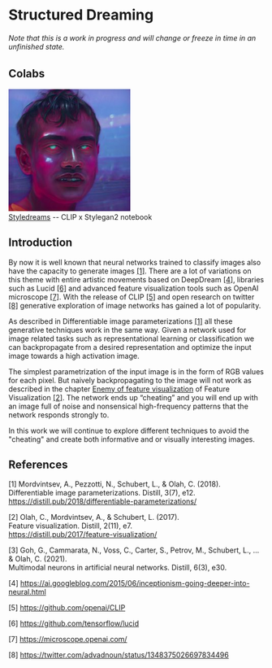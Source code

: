 # Structured Dreaming
###### Note that this is a work in progress and will change or freeze in time in an unfinished state.

## Colabs
![Styledream_thumb](res/styledream_thumb.jpeg)  
[Styledreams](https://colab.research.google.com/github/ekgren/StructuredDreaming/blob/main/colabs/Structured_Dreaming_Styledreams.ipynb)
-- CLIP x Stylegan2 notebook

## Introduction
By now it is well known that neural networks trained to classify images also have the capacity to generate
images [[1]](#1). There are a lot of variations on
this theme with entire artistic movements based on DeepDream [[4]](#4), libraries such as Lucid [[6]](#6) 
and advanced feature visualization tools such as OpenAI microscope [[7]](#7). With the release of
CLIP [[5]](#5) and open research on twitter [[8]](#8) generative exploration of image networks has gained a lot of popularity.

As described in Differentiable image parameterizations [[1]](#1) all these
generative techniques work in the same way. Given a network used for image related tasks such
as representational learning or classification we can backpropagate from a desired representation
and optimize the input image towards a high activation image. 

The simplest parametrization of the input image is in the form of RGB values for each pixel. 
But naively backpropagating to the image will not work as described in the chapter 
[Enemy of feature visualization](https://distill.pub/2017/feature-visualization/#enemy-of-feature-vis) of Feature Visualization [[2]](#2). 
The network ends up “cheating” and you will end up with an image full of noise and 
nonsensical high-frequency patterns that the network responds strongly to.  

In this work we will continue to explore different techniques to avoid the "cheating" and create both informative and
or visually interesting images.

## References
<a id="1">[1]</a> 
Mordvintsev, A., Pezzotti, N., Schubert, L., & Olah, C. (2018).  
Differentiable image parameterizations. Distill, 3(7), e12.  
https://distill.pub/2018/differentiable-parameterizations/  

<a id="2">[2]</a> 
Olah, C., Mordvintsev, A., & Schubert, L. (2017).   
Feature visualization. Distill, 2(11), e7.  
https://distill.pub/2017/feature-visualization/ 

<a id="3">[3]</a>
Goh, G., Cammarata, N., Voss, C., Carter, S., Petrov, M., Schubert, L., ... & Olah, C. (2021).  
Multimodal neurons in artificial neural networks. Distill, 6(3), e30.

<a id="4">[4]</a>
https://ai.googleblog.com/2015/06/inceptionism-going-deeper-into-neural.html

<a id="5">[5]</a>
https://github.com/openai/CLIP

<a id="6">[6]</a>
https://github.com/tensorflow/lucid

<a id="7">[7]</a>
https://microscope.openai.com/

<a id="8">[8]</a>
https://twitter.com/advadnoun/status/1348375026697834496
